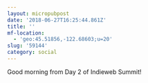 ```yaml
---
layout: micropubpost
date: '2018-06-27T16:25:44.861Z'
title: ''
mf-location:
  - 'geo:45.51856,-122.68603;u=20'
slug: '59144'
category: social
---
```

Good morning from Day 2 of Indieweb Summit!
